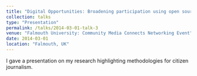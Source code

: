 ```yaml
---
title: "Digital Opportunities: Broadening participation using open source software and ubiquitous devices"
collection: talks
type: "Presentation"
permalink: /talks/2014-03-01-talk-3
venue: "Falmouth University: Community Media Connects Networking Event"
date: 2014-03-01
location: "Falmouth, UK"
---
```


I gave a presentation on my research highlighting methodologies for citizen journalism.
